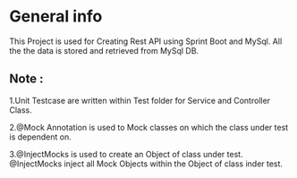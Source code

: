 # General info
This Project is used for Creating Rest API using Sprint Boot and MySql. All the the data is stored and retrieved from MySql DB.

## Note :

1.Unit Testcase are written within Test folder for Service and Controller Class.

2.@Mock Annotation is used to Mock classes on which the class under test is dependent on.

3.@InjectMocks is used to create an Object of class under test. @InjectMocks inject all Mock Objects within the Object of class inder test.
